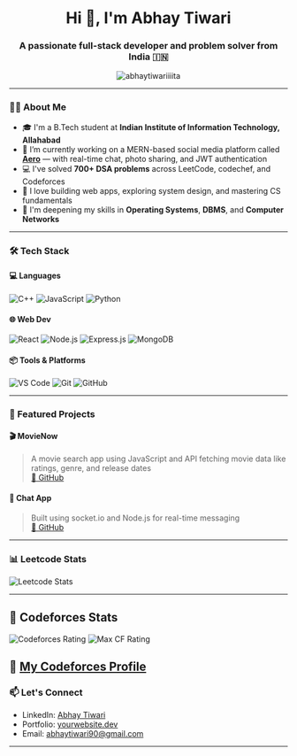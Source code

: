 <h1 align="center">Hi 👋, I'm Abhay Tiwari</h1>
<h3 align="center">A passionate full-stack developer and problem solver from India 🇮🇳</h3>

<p align="center">
  <img src="https://komarev.com/ghpvc/?username=abhaytiwariiiita&label=Profile%20views&color=0e75b6&style=flat" alt="abhaytiwariiiita" />
</p>

---

### 👨‍🎓 About Me

- 🎓 I'm a B.Tech student at **Indian Institute of Information Technology, Allahabad**  
- 🔭 I’m currently working on a MERN-based social media platform called **[Aero](#)** — with real-time chat, photo sharing, and JWT authentication  
- 💻 I've solved **700+ DSA problems** across LeetCode, codechef, and Codeforces
- 🚀 I love building web apps, exploring system design, and mastering CS fundamentals
- 🧠 I'm deepening my skills in **Operating Systems**, **DBMS**, and **Computer Networks**

---

### 🛠️ Tech Stack

#### 💻 Languages
![C++](https://img.shields.io/badge/C++-00599C?style=flat&logo=c%2B%2B&logoColor=white)
![JavaScript](https://img.shields.io/badge/JavaScript-F7DF1E?style=flat&logo=javascript&logoColor=black)
![Python](https://img.shields.io/badge/Python-3776AB?style=flat&logo=python&logoColor=white)

#### 🌐 Web Dev
![React](https://img.shields.io/badge/React-20232A?style=flat&logo=react)
![Node.js](https://img.shields.io/badge/Node.js-339933?style=flat&logo=nodedotjs&logoColor=white)
![Express.js](https://img.shields.io/badge/Express.js-404D59?style=flat)
![MongoDB](https://img.shields.io/badge/MongoDB-4EA94B?style=flat&logo=mongodb&logoColor=white)

#### 📦 Tools & Platforms
![VS Code](https://img.shields.io/badge/VSCode-007ACC?style=flat&logo=visual-studio-code)
![Git](https://img.shields.io/badge/Git-F05032?style=flat&logo=git&logoColor=white)
![GitHub](https://img.shields.io/badge/GitHub-181717?style=flat&logo=github)

---

### 🚀 Featured Projects

#### 🎬 MovieNow  
> A movie search app using JavaScript and API fetching movie data like ratings, genre, and release dates  
[🔗 GitHub](https://github.com/AbhayTiwariiiit/MovieNow)

#### 💬 Chat App  
> Built using socket.io and Node.js for real-time messaging  
[🔗 GitHub](https://github.com/AbhayTiwariiiit/chatapp)

---

### 📊 Leetcode Stats

![Leetcode Stats](https://leetcard.jacoblin.cool/deepatiwari048y)

---
## 🧠 Codeforces Stats

![Codeforces Rating](https://img.shields.io/badge/dynamic/json?color=blue&label=CF%20Rating&query=$.result[0].rating&url=https%3A%2F%2Fcodeforces.com%2Fapi%2Fuser.info%3Fhandles%3Dabhay90)
![Max CF Rating](https://img.shields.io/badge/dynamic/json?color=success&label=Max%20Rating&query=$.result[0].maxRating&url=https%3A%2F%2Fcodeforces.com%2Fapi%2Fuser.info%3Fhandles%3Dabhay90)

🔗 [My Codeforces Profile](https://codeforces.com/profile/abhay90)
---

### 📫 Let's Connect

- LinkedIn: [Abhay Tiwari](https://www.linkedin.com/in/abhay-tiwari-356211281/)
- Portfolio: [yourwebsite.dev](#)
- Email: abhaytiwari90@gmail.com

---


